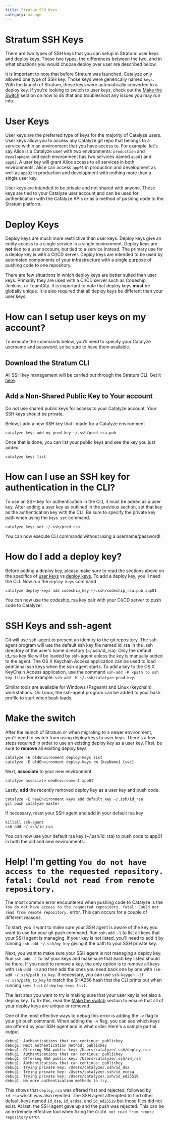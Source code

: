 ```yaml
---
title: Stratum SSH Keys
category: manage
---
```


# Stratum SSH Keys

There are two types of SSH keys that you can setup in Stratum: user keys and deploy keys. These two types, the differences between the two, and in what situations you would choose deploy over user are described below.

It is important to note that before Stratum was launched, Catalyze only allowed one type of SSH key. Those keys were generically named `keys`. With the launch of Stratum, these keys were automatically converted to a deploy key. If you're looking to switch to user keys, check out the [Make the Switch](#make-the-switch) section on how to do that and troubleshoot any issues you may run into.

# User Keys

User keys are the preferred type of keys for the majority of Catalyze users. User keys allow you to access any Catalyze git repo that belongs to a service within an environment that you have access to. For example, let's say Alice is a Catalyze user with two environments: `production` and `development` and each environment has two services named `app01` and `app02`. A user key will grant Alice access to all services in both environments. Alice can access `app01` in production and development as well as `app02` in production and development with nothing more than a single user key.

User keys are intended to be private and not shared with anyone. These keys are tied to your Catalyze user account and can be used for authentication with the Catalyze APIs or as a method of pushing code to the Stratum platform.

# Deploy Keys

Deploy keys are much more restrictive than user keys. Deploy keys give an entity access to a single service in a single environment. Deploy keys are **not** tied to a user account, but tied to a service instead. The primary use for a deploy key is with a CI/CD server. Deploy keys are intended to be used by automated components of your infrastructure with a single purpose of pushing code to one repository.

There are few situations in which deploy keys are better suited than user keys. Primarily they are used with a CI/CD server such as Codeship, Jenkins, or TeamCity. It is important to note that deploy keys **must** be globally unique. It is also required that all deploy keys be different than your user keys.

# How can I setup user keys on my account?

To execute the commands below, you'll need to specify your Catalyze username and password, so be sure to have them available.

## Download the Stratum CLI

All SSH key management will be carried out through the Stratum CLI. Get it [here](https://github.com/catalyzeio/cli).

## Add a Non-Shared Public Key to Your account

Do not use shared public keys for access to your Catalyze account. Your SSH keys should be private.

Below, I add a new SSH key that I made for a Catalyze environment

```
catalyze keys add my_prod_key ~/.ssh/prod_rsa.pub
```

Once that is done, you can list your public keys and see the key you just added

```
catalyze keys list
```

# How can I use an SSH key for authentication in the CLI?

To use an SSH key for authentication in the CLI, it must be added as a user key. After adding a user key as outlined in the previous section, set that key as the authentication key with the CLI. Be sure to specify the private key path when using the `keys set` command.

```
catalyze keys set ~/.ssh/prod_rsa
```

You can now execute CLI commands without using a username/password!

# How do I add a deploy key?

Before adding a deploy key, please make sure to read the sections above on the specifics of [user keys](#user-keys) vs [deploy keys](#deploy-keys). To add a deploy key, you'll need the CLI. Now run the `deploy-keys` command

```
catalyze deploy-keys add codeship_key ~/.ssh/codeship_rsa.pub app01
```

You can now use the codeship_rsa key pair with your CI/CD server to push code to Catalyze!

# SSH Keys and ssh-agent

Git will use ssh-agent to present an identity to the git repository. The ssh-agent program will use the default ssh key file named id_rsa in the .ssh directory of the user's home directory (~/.ssh/id_rsa). Only the default id_rsa key file will be loaded by ssh-agent unless the key is manually added to the agent. The OS X Keychain Access application can be used to load additional ssh keys when the ssh-agent starts. To add a key to the OS X KeyChain Access application, use the command `ssh-add -K <path to ssh key file>` For example: `ssh-add -K ~/.ssh/catalyze-prod.key`.

Similar tools are available for Windows (Pageant) and Linux (keychain) workstations. On Linux, the ssh-agent program can be added to your bash profile to start when bash loads.

# Make the switch

After the launch of Stratum or when migrating to a newer environment, you'll need to switch from using deploy keys to user keys. There's a few steps required in order to use an existing deploy key as a user key. First, be sure to **remove** all existing deploy keys

```
catalyze -E oldEnvironment deploy-keys list
catalyze -E oldEnvironment deploy-keys rm {keyName} {svc}
```

Next, **associate** to your new environment

```
catalyze associate newEnvironment app01
```

Lastly, **add** the recently removed deploy key as a user key and push code.

```
catalyze -E newEnvironment keys add default_key ~/.ssh/id_rsa
git push catalyze master
```

If necessary, reset your SSH agent and add in your default rsa key

```
killall ssh-agent
ssh-add ~/.ssh/id_rsa
```

You can now use your default rsa key (~/.ssh/id_rsa) to push code to app01 in both the old and new environments.

# Help! I'm getting `You do not have access to the requested repository. fatal: Could not read from remote repository.`

The most common error encountered when pushing code to Catalyze is the `You do not have access to the requested repository. fatal: Could not read from remote repository.` error. This can occurs for a couple of different reasons.

To start, you'll want to make sure your SSH agent is aware of the key you want to use for your git push command. Run `ssh-add -l` to list all keys that your SSH agent is managing. If your key is not listed, you'll need to add it by running `ssh-add ~/.ssh/my_key` giving it the path to your SSH private key.

Next, you want to make sure your SSH agent is not managing a deploy key. Run `ssh-add -l` to list your keys and make sure that each key listed should be there. If you need to remove a key, the only option is to remove all keys with `ssh-add -D` and then add the ones you need back one by one with `ssh-add ~/.ssh/path_to_key`. If necessary, you can use `ssh-keygen -lf ~/.ssh/path_to_key` to match the SHA256 hash that the CLI prints out when running `keys list` or `deploy-keys list`.

The last step you want to try is making sure that your user key is not also a deploy key. To fix this, read the [Make the switch](#make-the-switch) section to ensure that all of your deploy keys are unique or removed.

One of the most effective ways to debug this error is adding the `-v` flag to your git push command. When adding the `-v` flag, you can see which keys are offered by your SSH agent and in what order. Here's a sample partial output

```
debug1: Authentications that can continue: publickey
debug1: Next authentication method: publickey
debug1: Offering RSA public key: /Users/catalyze/.ssh/deploy_rsa
debug1: Authentications that can continue: publickey
debug1: Offering RSA public key: /Users/catalyze/.ssh/id_rsa
debug1: Authentications that can continue: publickey
debug1: Trying private key: /Users/catalyze/.ssh/id_dsa
debug1: Trying private key: /Users/catalyze/.ssh/id_ecdsa
debug1: Trying private key: /Users/catalyze/.ssh/id_ed25519
debug1: No more authentication methods to try.
```

This shows that `deploy_rsa` was offered first and rejected, followed by `id_rsa` which was also rejected. The SSH agent attempted to find other default keys named `id_dsa`, `id_ecdsa`, and `id_ed25519` but those files did not exist. At last, the SSH agent gave up and the push was rejected. This can be an extremely effective tool when fixing the `Could not read from remote repository` error.
